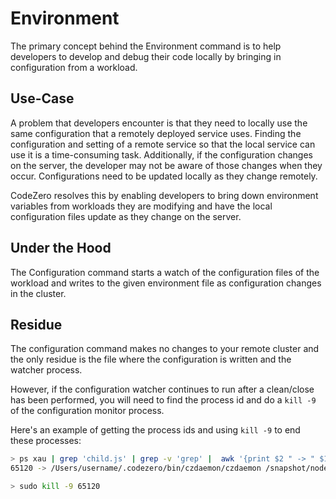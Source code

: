 # Environment

The primary concept behind the Environment command is to help developers to develop and debug their code locally by bringing in configuration from a workload.

## Use-Case

A problem that developers encounter is that they need to locally use the same configuration that a remotely deployed service uses. Finding the configuration and setting of a remote service so that the local service can use it is a time-consuming task. Additionally, if the configuration changes on the server, the developer may not be aware of those changes when they occur. Configurations need to be updated locally as they change remotely.

CodeZero resolves this by enabling developers to bring down environment variables from workloads they are modifying and have the local configuration files update as they change on the server.

## Under the Hood

The Configuration command starts a watch of the configuration files of the workload and writes to the given environment file as configuration changes in the cluster.

## Residue

The configuration command makes no changes to your remote cluster and the only residue is the file where the configuration is written and the watcher process.

However, if the configuration watcher continues to run after a clean/close has been performed, you will need to find the process id and do a `kill -9` of the configuration monitor process.

Here's an example of getting the process ids and using `kill -9` to end these processes:

```bash
> ps xau | grep 'child.js' | grep -v 'grep' |  awk '{print $2 " -> " $11, $12}'
65120 -> /Users/username/.codezero/bin/czdaemon/czdaemon /snapshot/node-monorepo/gulpfile.js/tmp/czdaemon/package/lib/engine/services/monitors/env/child.js
```

```bash
> sudo kill -9 65120
```
